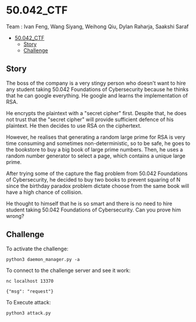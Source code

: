 # 50.042_CTF
Team : Ivan Feng, Wang Siyang, Weihong Qiu, Dylan Raharja, Saakshi Saraf
- [50.042_CTF](#50042_ctf)
  - [Story](#story)
  - [Challenge](#challenge)
## Story

The boss of the company is a very stingy person who doesn't want to hire any student taking 50.042 Foundations of Cybersecurity because he thinks that he can google everything. He google and learns the implementation of RSA.

He encrypts the plaintext with a "secret cipher" first. Despite that, he does not trust that the "secret cipher" will provide sufficient defence of his plaintext. He then decides to use RSA on the ciphertext. 

However, he realises that generating a random large prime for RSA is very time consuming and sometimes non-deterministic, so to be safe, he goes to the bookstore to buy a big book of large prime numbers. Then, he uses a random number generator to select a page, which contains a unique large prime.

After trying some of the capture the flag problem from 50.042 Foundations of Cybersecurity, he decided to buy two books to prevent squaring of N since the birthday paradox problem dictate choose from the same book will have a high chance of collision.

He thought to himself that he is so smart and there is no need to hire student taking 50.042 Foundations of Cybersecurity. Can you prove him wrong?

## Challenge

To activate the challenge:

`python3 daemon_manager.py -a`

To connect to the challenge server and see it work:

`nc localhost 13370`

`{"msg": "request"}`

To Execute attack:

`python3 attack.py`
